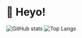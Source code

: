 # 👋 Heyo!

![GitHub stats](https://github-readme-stats.vercel.app/api?username=dawnofmidnight&theme=tokyonight&count_private=true&show_icons=true&include_all_commits=true)
![Top Langs](https://github-readme-stats.vercel.app/api/top-langs/?username=dawnofmidnight&theme=tokyonight&layout=compact&langs_count=8)
